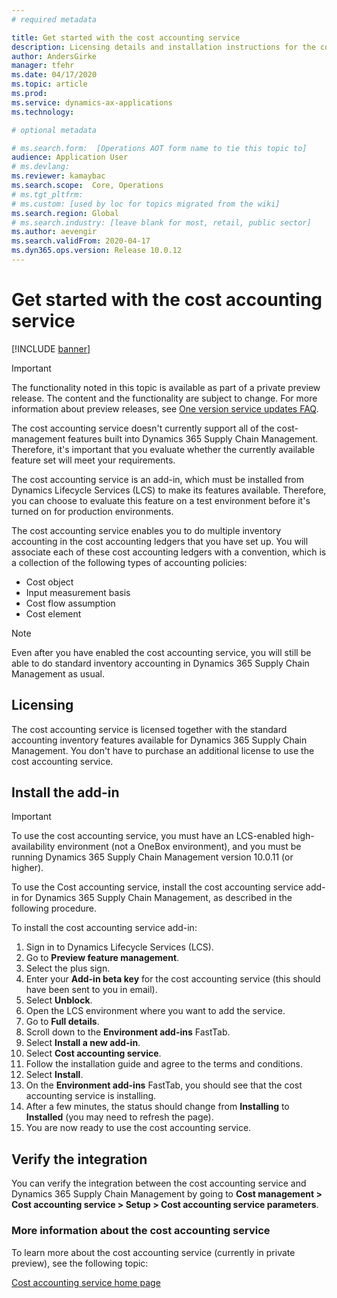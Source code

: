 ```yaml
---
# required metadata

title: Get started with the cost accounting service
description: Licensing details and installation instructions for the cost accounting service
author: AndersGirke
manager: tfehr
ms.date: 04/17/2020
ms.topic: article
ms.prod: 
ms.service: dynamics-ax-applications
ms.technology: 

# optional metadata

# ms.search.form:  [Operations AOT form name to tie this topic to]
audience: Application User
# ms.devlang: 
ms.reviewer: kamaybac
ms.search.scope:  Core, Operations
# ms.tgt_pltfrm: 
# ms.custom: [used by loc for topics migrated from the wiki]
ms.search.region: Global
# ms.search.industry: [leave blank for most, retail, public sector]
ms.author: aevengir
ms.search.validFrom: 2020-04-17
ms.dyn365.ops.version: Release 10.0.12
---
```


# Get started with the cost accounting service

[!INCLUDE [banner](../includes/banner.md)]

> [!IMPORTANT]
> The functionality noted in this topic is available as part of a private preview release. The content and the functionality are subject to change. For more information about preview releases, see [One version service updates FAQ](../../fin-ops-core/fin-ops/get-started/one-version.md).

The cost accounting service doesn't currently support all of the cost-management features built into Dynamics 365 Supply Chain Management. Therefore, it's important that you evaluate whether the currently available feature set will meet your requirements.

The cost accounting service is an add-in, which must be installed from Dynamics Lifecycle Services (LCS) to make its features available. Therefore, you can choose to evaluate this feature on a test environment before it's turned on for production environments.

The cost accounting service enables you to do multiple inventory accounting in the cost accounting ledgers that you have set up. You will associate each of these cost accounting ledgers with a convention, which is a collection of the following types of accounting policies:

- Cost object
- Input measurement basis
- Cost flow assumption
- Cost element

> [!NOTE]
> Even after you have enabled the cost accounting service, you will still be able to do standard inventory accounting in Dynamics 365 Supply Chain Management as usual.

## Licensing

The cost accounting service is licensed together with the standard accounting inventory features available for Dynamics 365 Supply Chain Management. You don't have to purchase an additional license to use the cost accounting service.

## Install the add-in

> [!IMPORTANT]
> To use the cost accounting service, you must have an LCS-enabled high-availability environment (not a OneBox environment), and you must be running Dynamics 365 Supply Chain Management version 10.0.11 (or higher).

To use the Cost accounting service, install the cost accounting service add-in for Dynamics 365 Supply Chain Management, as described in the following procedure.

To install the cost accounting service add-in:

1. Sign in to Dynamics Lifecycle Services (LCS).
1. Go to **Preview feature management**.
1. Select the plus sign.
1. Enter your **Add-in beta key** for the cost accounting service (this should have been sent to you in email).
1. Select **Unblock**.
1. Open the LCS environment where you want to add the service.
1. Go to **Full details**.
1. Scroll down to the **Environment add-ins** FastTab.
1. Select **Install a new add-in**.
1. Select **Cost accounting service**.
1. Follow the installation guide and agree to the terms and conditions.
1. Select **Install**.
1. On the **Environment add-ins** FastTab, you should see that the cost accounting service is installing.
1. After a few minutes, the status should change from **Installing** to **Installed** (you may need to refresh the page). 
1. You are now ready to use the cost accounting service.

## Verify the integration

You can verify the integration between the cost accounting service and Dynamics 365 Supply Chain Management by going to **Cost management > Cost accounting service > Setup > Cost accounting service parameters**.

### More information about the cost accounting service

To learn more about the cost accounting service (currently in private preview), see the following topic:

[Cost accounting service home page](cost-accounting-service-home.md)